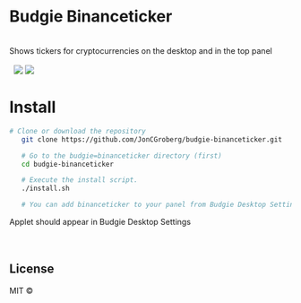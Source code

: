 # Budgie Binanceticker
<br/>
Shows tickers for cryptocurrencies on the desktop and in the top panel<br/><br/>  

<img src="https://raw.githubusercontent.com/JonCGroberg/budgie-binanceticker/master/media/desktop.gif"/>
<img src="https://raw.githubusercontent.com/JonCGroberg/budgie-binanceticker/master/media/topbar.gif"/>


# Install

```bash
# Clone or download the repository
   git clone https://github.com/JonCGroberg/budgie-binanceticker.git

   # Go to the budgie=binanceticker directory (first)
   cd budgie-binanceticker

   # Execute the install script.
   ./install.sh

   # You can add binanceticker to your panel from Budgie Desktop Settings.
```
Applet should appear in Budgie Desktop Settings  
<br/><br/>

## License


MIT ©
